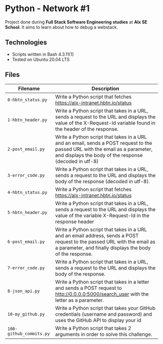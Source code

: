 # Python - Network #1
Project done during **Full Stack Software Engineering studies** at **Alx SE School**. It aims to learn about how to debug a webstack.

## Technologies
* Scripts written in Bash 4.3.11(1)
* Tested on Ubuntu 20.04 LTS

## Files

| Filename | Description |
| -------- | ----------- |
| `0-hbtn_status.py` | Write a Python script that fetches https://alx-intranet.hbtn.io/status|
| `1-hbtn_header.py` | Write a Python script that takes in a URL, sends a request to the URL and displays the value of the X-Request-Id variable found in the header of the response.|
| `2-post_email.py` | Write a Python script that takes in a URL and an email, sends a POST request to the passed URL with the email as a parameter, and displays the body of the response (decoded in utf-8)|
| `3-error_code.py` | Write a Python script that takes in a URL, sends a request to the URL and displays the body of the response (decoded in utf-8).|
| `4-hbtn_status.py` | Write a Python script that fetches https://alx-intranet.hbtn.io/status|
| `5-hbtn_header.py` | Write a Python script that takes in a URL, sends a request to the URL and displays the value of the variable X-Request-Id in the response header|
| `6-post_email.py` | Write a Python script that takes in a URL and an email address, sends a POST request to the passed URL with the email as a parameter, and finally displays the body of the response.|
| `7-error_code.py` | Write a Python script that takes in a URL, sends a request to the URL and displays the body of the response.|
| `8-json_api.py` | Write a Python script that takes in a letter and sends a POST request to http://0.0.0.0:5000/search_user with the letter as a parameter.|
| `10-my_github.py` | Write a Python script that takes your GitHub credentials (username and password) and uses the GitHub API to display your id|
| `100-github_commits.py` | Write a Python script that takes 2 arguments in order to solve this challenge.|
